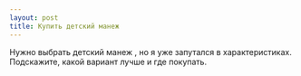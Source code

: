 ```yaml
---
layout: post 
title: Купить детский манеж 
--- 
```

Нужно выбрать детский манеж , но я уже запутался в характеристиках. Подскажите, какой вариант лучше и где покупать.